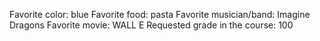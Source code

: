 Favorite color: blue
Favorite food: pasta
Favorite musician/band: Imagine Dragons
Favorite movie: WALL E
Requested grade in the course: 
100